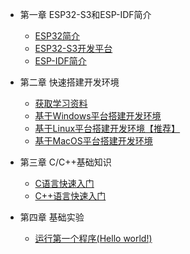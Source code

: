 <!-- docs/_sidebar.md -->

- 第一章 ESP32-S3和ESP-IDF简介

  - [ESP32简介](DShanMCU-Mio/ESP-IDF/chapter1-1.md)
  - [ESP32-S3开发平台](DShanMCU-Mio/ESP-IDF/chapter1-2.md)
  - [ESP-IDF简介](DShanMCU-Mio/ESP-IDF/chapter1-3.md)

- 第二章 快速搭建开发环境

  - [获取学习资料](DShanMCU-Mio/ESP-IDF/chapter2-1.md)
  - [基于Windows平台搭建开发环境](DShanMCU-Mio/ESP-IDF/chapter2-2.md)
  - [基于Linux平台搭建开发环境【推荐】](DShanMCU-Mio/ESP-IDF/chapter2-3.md)
  - [基于MacOS平台搭建开发环境](DShanMCU-Mio/ESP-IDF/chapter2-4.md)

- 第三章 C/C++基础知识

  - [C语言快速入门](DShanMCU-Mio/ESP-IDF/chapter3-1.md)
  - [C++语言快速入门](DShanMCU-Mio/ESP-IDF/chapter3-2.md)

- 第四章 基础实验

  - [运行第一个程序(Hello world!)](DShanMCU-Mio/ESP-IDF/chapter4-1.md)

